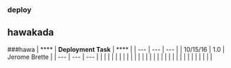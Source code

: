 ### deploy

## hawakada
###hawa
| **** | **Deployment Task** | **** |
| --- | --- | --- |
| 10/15/16 | 1.0 | Jerome Brette | 
| --- | --- | --- | 
|
 |
 |
 |
 |
|
 |
 |
 |
 |
|
 |
 |
 |
 |
|
 |
 |
 |
 |
|
 |
 |
 |
 |
|
 |
 |
 |
 |
